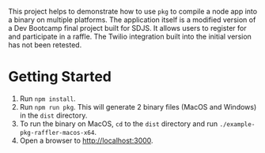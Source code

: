 This project helps to demonstrate how to use `pkg` to compile a node app into a binary on multiple platforms. The 
application itself is a modified version of a Dev Bootcamp final project built for SDJS. It allows users to 
register for and participate in a raffle. The Twilio integration built into the initial version has not been retested.

# Getting Started

1. Run `npm install`.
2. Run `npm run pkg`. This will generate 2 binary files (MacOS and Windows) in the `dist` directory.
3. To run the binary on MacOS, `cd` to the `dist` directory and run `./example-pkg-raffler-macos-x64`.
4. Open a browser to [http://localhost:3000](http://localhost:3000).



